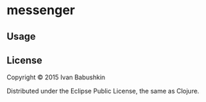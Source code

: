 # messenger

## Usage

## License

Copyright © 2015 Ivan Babushkin

Distributed under the Eclipse Public License, the same as Clojure.
